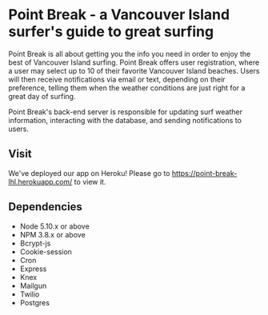 # Point Break - a Vancouver Island surfer's guide to great surfing
Point Break is all about getting you the info you need in order to enjoy the best of Vancouver Island surfing. Point Break offers user registration, where a user may select up to 10 of their favorite Vancouver Island beaches. Users will then receive notifications via email or text, depending on their preference, telling them when the weather conditions are just right for a great day of surfing. 

Point Break's back-end server is responsible for updating surf weather information, interacting with the database, and sending notifications to users. 

## Visit

We've deployed our app on Heroku! Please go to https://point-break-lhl.herokuapp.com/ to view it.

## Dependencies

- Node 5.10.x or above
- NPM 3.8.x or above
- Bcrypt-js
- Cookie-session
- Cron
- Express
- Knex
- Mailgun
- Twilio
- Postgres
